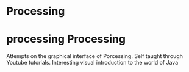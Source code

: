 # Processing
<h1> processing Processing </h1>
<p> Attempts on the graphical interface of Porcessing. Self taught through Youtube tutorials. Interesting visual introduction to the world of Java </p>

